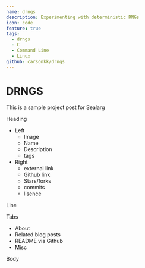 ```yaml
---
name: drngs
description: Experimenting with deterministic RNGs
icon: code
feature: true
tags:
  - drngs
  - C
  - Command Line
  - Linux
github: carsonkk/drngs
---
```


# DRNGS

This is a sample project post for Sealarg

Heading

- Left
  - Image
  - Name
  - Description
  - tags
- Right
  - external link
  - Github link
  - Stars/forks
  - commits
  - lisence

Line

Tabs

- About
- Related blog posts
- README via Github
- Misc

Body